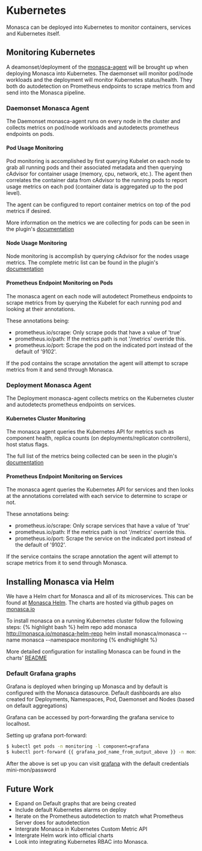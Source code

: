 # Kubernetes

Monasca can be deployed into Kubernetes to monitor containers, services and Kubernetes itself.

## Monitoring Kubernetes

A deamonset/deployment of the [monasca-agent][4] will be brought up when deploying Monasca into Kubernetes. The
daemonset will monitor pod/node workloads and the deployment will monitor Kubernetes status/health. They both do
autodetection on Prometheus endpoints to scrape metrics from and send into the Monasca pipeline.

<object class="img-responsive"
        data="{{ '/assets/images/kubernetes_agent.png' | relative_url }}"
        alt="Monasca architecture diagram"></object>

### Daemonset Monasca Agent

The Daemonset monasca-agent runs on every node in the cluster and collects metrics on pod/node workloads and autodetects
prometheus endpoints on pods.

#### Pod Usage Monitoring

Pod monitoring is accomplished by first querying Kubelet on each node to grab all running pods and their associated
metadata and then querying cAdvisor for container usage (memory, cpu, network, etc.). The agent then correlates the
container data from cAdvisor to the running pods to report usage metrics on each pod (container data is aggregated up
to the pod level).

The agent can be configured to report container metrics on top of the pod metrics if desired.

More information on the metrics we are collecting for pods can be seen in the plugin's [documentation][5]

#### Node Usage Monitoring

Node monitoring is accomplish by querying cAdvisor for the nodes usage metrics. The complete metric list can be found in
the plugin's [documentation][6]

#### Prometheus Endpoint Monitoring on Pods

The monasca agent on each node will autodetect Prometheus endpoints to scrape metrics from by querying the Kubelet for 
each running pod and looking at their annotations.

These annotations being:

* prometheus.io/scrape: Only scrape pods that have a value of 'true'
* prometheus.io/path: If the metrics path is not '/metrics' override this.
* prometheus.io/port: Scrape the pod on the indicated port instead of the default of '9102'.

If the pod contains the scrape annotation the agent will attempt to scrape metrics from it and send through Monasca.

### Deployment Monasca Agent

The Deployment monasca-agent collects metrics on the Kubernetes cluster and autodetects prometheus endpoints on
services.

#### Kubernetes Cluster Monitoring

The monasca agent queries the Kubernetes API for metrics such as component health, replica counts 
(on deployments/replicaton controllers), host status flags.

The full list of the metrics being collected can be seen in the plugin's [documentation][7]

#### Prometheus Endpoint Monitoring on Services

The monasca agent queries the Kubernetes API for services and then looks at the annotations correlated with each
service to determine to scrape or not.

These annotations being:

* prometheus.io/scrape: Only scrape services that have a value of 'true'
* prometheus.io/path: If the metrics path is not '/metrics' override this.
* prometheus.io/port: Scrape the service on the indicated port instead of the default of '9102'.

If the service contains the scrape annotation the agent will attempt to scrape metrics from it to send through Monasca.

## Installing Monasca via Helm

We have a Helm chart for Monasca and all of its microservices. This can be found at [Monasca Helm][1]. The charts are
hosted via github pages on [monasca.io][2]

To install monasca on a running Kubernetes cluster follow the following steps: 
{% highlight bash %}
helm repo add monasca http://monasca.io/monasca-helm-repo
helm install monasca/monasca --name monasca --namespace monitoring
{% endhighlight %}

More detailed configuration for installing Monasca can be found in the charts' [README][3]

### Default Grafana graphs

Grafana is deployed when bringing up Monasca and by default is configured with the Monasca datasource. Default
dashboards are also created for Deployments, Namespaces, Pod, Daemonset and Nodes (based on default aggregations)

Grafana can be accessed by port-forwarding the grafana service to localhost.

Setting up grafana port-forward:
```bash
$ kubectl get pods -n monitoring -l component=grafana
$ kubectl port-forward {{ grafana_pod_name_from_output_above }} -n monitoring 3000
```

After the above is set up you can visit [grafana][8] with the default credentials mini-mon/password

## Future Work
* Expand on Default graphs that are being created
* Include default Kubernetes alarms on deploy
* Iterate on the Prometheus autodetection to match what Prometheus Server does for autodetection
* Intergrate Monasca in Kubernetes Custom Metric API
* Intergrate Helm work into official charts
* Look into integrating Kubernetes RBAC into Monasca.

[1]: https://github.com/monasca/monasca-helm
[2]: http://monasca.io/monasca-helm-repo/
[3]: https://github.com/monasca/monasca-helm/blob/master/monasca/README.md
[4]: https://github.com/openstack/monasca-agent
[5]: https://github.com/openstack/monasca-agent/blob/master/docs/Plugins.md#kubernetes
[6]: https://github.com/openstack/monasca-agent/blob/master/docs/Plugins.md#cadvisor_host
[7]: https://github.com/openstack/monasca-agent/blob/master/docs/Plugins.md#kubernetes_api
[8]: http://localhost:3000